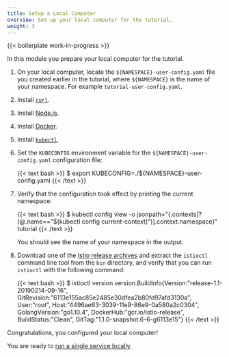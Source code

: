 ```yaml
---
title: Setup a Local Computer
overview: Set up your local computer for the tutorial.
weight: 3
---
```


{{< boilerplate work-in-progress >}}

In this module you prepare your local computer for the tutorial.

1.  On your local computer, locate the `${NAMESPACE}-user-config.yaml` file you
    created earlier in the tutorial, where `${NAMESPACE}` is the name of your
    namespace. For example `tutorial-user-config.yaml`.

1.  Install [`curl`](https://curl.haxx.se/download.html).

1.  Install [Node.js](https://nodejs.org/en/download/).

1.  Install [Docker](https://docs.docker.com/install/).

1.  Install [`kubectl`](https://kubernetes.io/docs/tasks/tools/install-kubectl/).

1.  Set the `KUBECONFIG` environment variable for the `${NAMESPACE}-user-config.yaml`
    configuration file:

    {{< text bash >}}
    $ export KUBECONFIG=./${NAMESPACE}-user-config.yaml
    {{< /text >}}

1.  Verify that the configuration took effect by printing the current namespace:

    {{< text bash >}}
    $ kubectl config view -o jsonpath="{.contexts[?(@.name==\"$(kubectl config current-context)\")].context.namespace}"
    tutorial
    {{< /text >}}

    You should see the name of your namespace in the output.

1.  Download one of the [Istio release archives](https://github.com/istio/istio/releases) and extract
    the `istioctl` command line tool from the `bin` directory, and verify that you
    can run `istioctl` with the following command:

    {{< text bash >}}
    $ istioctl version
    version.BuildInfo{Version:"release-1.1-20190214-09-16", GitRevision:"6113e155ac85e2485e30dfea2b80fd97afd3130a", User:"root", Host:"4496ae63-3039-11e9-86e9-0a580a2c0304", GolangVersion:"go1.10.4", DockerHub:"gcr.io/istio-release", BuildStatus:"Clean", GitTag:"1.1.0-snapshot.6-6-g6113e15"}
    {{< /text >}}

Congratulations, you configured your local computer!

You are ready to [run a single service locally](/zh/docs/examples/microservices-istio/single/).
